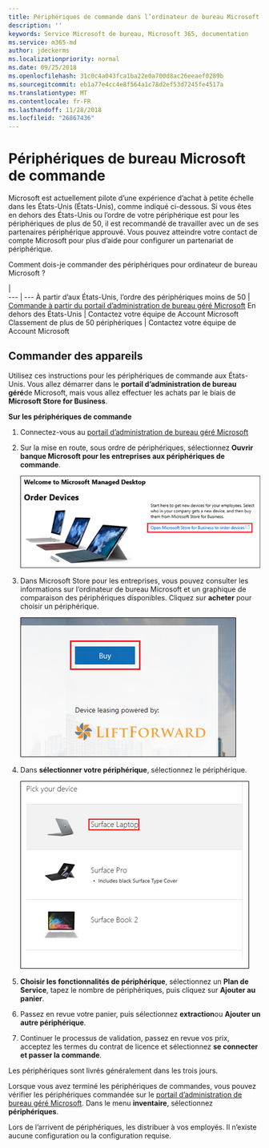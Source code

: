 ```yaml
---
title: Périphériques de commande dans l’ordinateur de bureau Microsoft
description: ''
keywords: Service Microsoft de bureau, Microsoft 365, documentation
ms.service: m365-md
author: jdeckerms
ms.localizationpriority: normal
ms.date: 09/25/2018
ms.openlocfilehash: 31c0c4a043fca1ba22e0a700d8ac26eeaef0289b
ms.sourcegitcommit: eb1a77e4cc4e8f564a1c78d2ef53d7245fe4517a
ms.translationtype: MT
ms.contentlocale: fr-FR
ms.lasthandoff: 11/28/2018
ms.locfileid: "26867436"
---
```

# <a name="order-microsoft-managed-desktop-devices"></a>Périphériques de bureau Microsoft de commande

Microsoft est actuellement pilote d’une expérience d’achat à petite échelle dans les États-Unis (États-Unis), comme indiqué ci-dessous. Si vous êtes en dehors des États-Unis ou l’ordre de votre périphérique est pour les périphériques de plus de 50, il est recommandé de travailler avec un de ses partenaires périphérique approuvé. Vous pouvez atteindre votre contact de compte Microsoft pour plus d’aide pour configurer un partenariat de périphérique.

Comment dois-je commander des périphériques pour ordinateur de bureau Microsoft ?

  |   
 --- | ---
À partir d’aux États-Unis, l’ordre des périphériques moins de 50 | [Commande à partir du portail d’administration de bureau géré Microsoft](https://aka.ms/mmdportal)
En dehors des États-Unis | Contactez votre équipe de Account Microsoft
Classement de plus de 50 périphériques | Contactez votre équipe de Account Microsoft

## <a name="order-devices"></a>Commander des appareils
Utilisez ces instructions pour les périphériques de commande aux États-Unis. Vous allez démarrer dans le **portail d’administration de bureau géré**de Microsoft, mais vous allez effectuer les achats par le biais de **Microsoft Store for Business**. 

 **Sur les périphériques de commande**
 1. Connectez-vous au [portail d’administration de bureau géré Microsoft](https://aka.ms/mmdportal)
 2. Sur la mise en route, sous ordre de périphériques, sélectionnez **Ouvrir banque Microsoft pour les entreprises aux périphériques de commande**.
 
    ![Mise en route, commander des périphériques](images/mmd-order-devices.png)
    
3. Dans Microsoft Store pour les entreprises, vous pouvez consulter les informations sur l’ordinateur de bureau Microsoft et un graphique de comparaison des périphériques disponibles. Cliquez sur **acheter** pour choisir un périphérique. 

    ![Magasin pour les entreprises, acheter](images/msfb-buy.png)

4. Dans **sélectionner votre périphérique**, sélectionnez le périphérique. 

    ![Magasin pour les entreprises, appareil suggérés](images/msfb-pick-device.png)

5. **Choisir les fonctionnalités de périphérique**, sélectionnez un **Plan de Service**, tapez le nombre de périphériques, puis cliquez sur **Ajouter au panier**.

6. Passez en revue votre panier, puis sélectionnez **extraction**ou **Ajouter un autre périphérique**. 

7. Continuer le processus de validation, passez en revue vos prix, acceptez les termes du contrat de licence et sélectionnez **se connecter et passer la commande**. 

Les périphériques sont livrés généralement dans les trois jours. 

Lorsque vous avez terminé les périphériques de commandes, vous pouvez vérifier les périphériques commandée sur le [portail d’administration de bureau géré Microsoft](https://aka.ms/mmdportal). Dans le menu **inventaire**, sélectionnez **périphériques**. 

Lors de l’arrivent de périphériques, les distribuer à vos employés. Il n’existe aucune configuration ou la configuration requise. 

